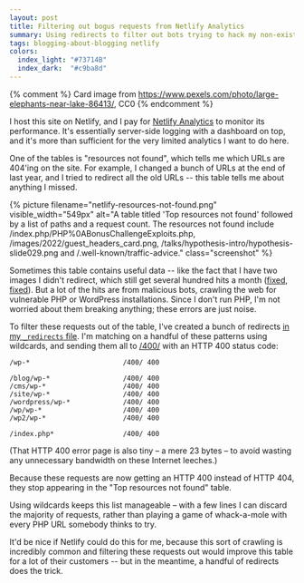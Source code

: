 ```yaml
---
layout: post
title: Filtering out bogus requests from Netlify Analytics
summary: Using redirects to filter out bots trying to hack my non-existent PHP installation.
tags: blogging-about-blogging netlify
colors:
  index_light: "#73714B"
  index_dark:  "#c9ba8d"
---
```


{% comment %}
  Card image from https://www.pexels.com/photo/large-elephants-near-lake-86413/, CC0
{% endcomment %}

I host this site on Netlify, and I pay for [Netlify Analytics] to monitor its performance.
It's essentially server-side logging with a dashboard on top, and it's more than sufficient for the very limited analytics I want to do here.

One of the tables is "resources not found", which tells me which URLs are 404'ing on the site.
For example, I changed a bunch of URLs at the end of last year, and I tried to redirect all the old URLs -- this table tells me about anything I missed.

{%
  picture
  filename="netlify-resources-not-found.png"
  visible_width="549px"
  alt="A table titled 'Top resources not found' followed by a list of paths and a request count. The resources not found include /index.php/PHP%0ABonusChallengeExploits.php, /images/2022/guest_headers_card.png, /talks/hypothesis-intro/hypothesis-slide029.png and /.well-known/traffic-advice."
  class="screenshot"
%}

Sometimes this table contains useful data -- like the fact that I have two images I didn't redirect, which still get several hundred hits a month ([fixed](/images/2022/guest_headers_card.png), [fixed](/talks/hypothesis-intro/hypothesis-slide029.png)).
But a lot of the hits are from malicious bots, crawling the web for vulnerable PHP or WordPress installations.
Since I don't run PHP, I'm not worried about them breaking anything; these errors are just noise.

To filter these requests out of the table, I've created a bunch of redirects [in my `_redirects` file][redirects].
I'm matching on a handful of these patterns using wildcards, and sending them all to [/400/](/400/) with an HTTP 400 status code:

```
/wp-*                       /400/ 400
                            
/blog/wp-*                  /400/ 400
/cms/wp-*                   /400/ 400
/site/wp-*                  /400/ 400
/wordpress/wp-*             /400/ 400
/wp/wp-*                    /400/ 400
/wp2/wp-*                   /400/ 400
                            
/index.php*                 /400/ 400
```

(That HTTP 400 error page is also tiny – a mere 23 bytes – to avoid wasting any unnecessary bandwidth on these Internet leeches.)

Because these requests are now getting an HTTP 400 instead of HTTP 404, they stop appearing in the "Top resources not found" table.

Using wildcards keeps this list manageable – with a few lines I can discard the majority of requests, rather than playing a game of whack-a-mole with every PHP URL somebody thinks to try.

It'd be nice if Netlify could do this for me, because this sort of crawling is incredibly common and filtering these requests out would improve this table for a lot of their customers -- but in the meantime, a handful of redirects does the trick.

[Netlify Analytics]: https://docs.netlify.com/monitor-sites/analytics/
[redirects]: https://docs.netlify.com/routing/redirects/#syntax-for-the-redirects-file
